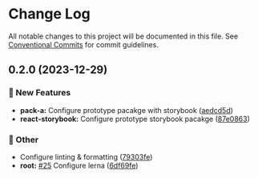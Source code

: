 # Change Log

All notable changes to this project will be documented in this file.
See [Conventional Commits](https://conventionalcommits.org) for commit guidelines.

## 0.2.0 (2023-12-29)

### :rocket: New Features

- **pack-a:** Configure prototype pacakge with storybook ([aedcd5d](https://github.com/seungdeok/monorepo-template/commit/aedcd5d2575a2013704ae5693680bdea8fac71c6))
- **react-storybook:** Configure prototype storybook pacakge ([87e0863](https://github.com/seungdeok/monorepo-template/commit/87e086377b5d1e62bb0bf4a82149b3c94c2a8414))

### :mega: Other

- Configure linting & formatting ([79303fe](https://github.com/seungdeok/monorepo-template/commit/79303fe24f6ea211c49b349cab22cc19b7ba7af8))
- **root:** [#25](https://github.com/seungdeok/monorepo-template/issues/25) Configure lerna ([6df69fe](https://github.com/seungdeok/monorepo-template/commit/6df69fe0736c4d4e63fcce8c28b534a88c723a6a))
